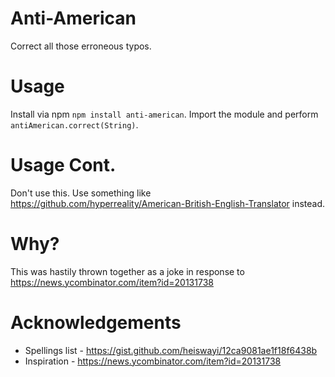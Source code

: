 # Anti-American
Correct all those erroneous typos.

# Usage
Install via npm `npm install anti-american`.
Import the module and perform `antiAmerican.correct(String)`.

# Usage Cont.
Don't use this. Use something like https://github.com/hyperreality/American-British-English-Translator instead.

# Why?
This was hastily thrown together as a joke in response to https://news.ycombinator.com/item?id=20131738 

# Acknowledgements

- Spellings list - https://gist.github.com/heiswayi/12ca9081ae1f18f6438b
- Inspiration - https://news.ycombinator.com/item?id=20131738 